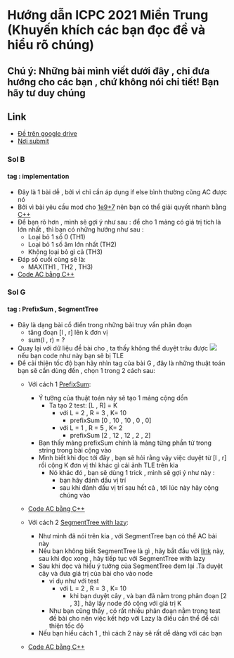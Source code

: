 ﻿# Hướng dẫn ICPC 2021 Miền Trung (Khuyến khích các bạn đọc đề và hiểu rõ chúng)

<h2>Chú ý: Những bài mình viết dưới đây  , chỉ đưa hướng cho các bạn , chứ không nói chi tiết! Bạn hãy tư duy chúng</h2>

## Link
* [Đề trên google drive](https://drive.google.com/drive/folders/1VNTlFeD6VBEb2JIwNzEntjIBU6_EBA9W)
* [Nơi submit](https://oj.vnoi.info/contest/icpc21_mt)


### Sol B 
#### tag : implementation 
* Đây là 1 bài dễ , bởi vì chỉ cần áp dụng if else bình thường cũng AC được nó
* Bởi vì bài yêu cầu mod cho [1e9+7](https://www.google.com/search?q=1e9%2B7&oq=&aqs=chrome.1.69i57j6.3548j0j7&sourceid=chrome&ie=UTF-8) nên bạn có thể giải quyết nhanh bằng [C++](https://vi.wikipedia.org/wiki/C%2B%2B)
* Để bạn rõ hơn , mình sẽ gợi ý như sau : để cho 1 mảng có giá trị tích là lớn nhất , thì
bạn có những hướng như sau :
	* Loại bỏ 1 số 0 (TH1)
	* Loại bỏ 1 số âm lớn nhất (TH2)
	* Không loại bỏ gì cả (TH3) 
* Đáp số cuối cùng sẽ là:
	* MAX(TH1 , TH2 , TH3)
* [Code AC bằng C++](https://github.com/tryCod3/SOL_ICPC/blob/master/Code/B.cpp)

### Sol G
#### tag : PrefixSum , SegmentTree
* Đây là dạng bài cổ điển trong những bài truy vấn phân đoạn
	* tăng đoạn [l , r] lên k đơn vị
	* sum(l , r) = ?
* Quay lại với dữ liệu đề bài cho , ta thấy không thể duyệt trâu được <img src="https://github.com/tryCod3/SOL_ICPC/blob/master/img/TLE_G.jpg">
nếu bạn code như này bạn sẽ bị TLE
* Để cải thiện tốc độ bạn hãy nhìn tag của bài G , đây là những thuật toán bạn sẽ cần dùng đến , chọn 1 trong 2 cách sau:
	* Với cách 1 [PrefixSum](https://vnoi.info/wiki/algo/data-structures/prefix-sum-and-difference-array.md):
		* Ý tưởng của thuật toán này sẽ tạo 1 mảng cộng dồn 
			* Ta tạo 2 test: [L , R] = K
				* với L = 2 , R = 3 , K= 10
					* prefixSum [0 , 10 , 10 , 0 , 0]
				* với L = 1 , R = 5 , K= 2	
					* prefixSum [2 , 12 , 12 , 2 , 2]
		 * Bạn thấy mảng prefixSum chính là mảng từng phần tử trong string trong bài cộng vào
		 * Mình biết khi đọc tới đây , bạn sẽ hỏi rằng vậy việc duyệt từ [l , r] rồi cộng K đơn vị
		   thì khác gì cái ảnh TLE trên kia
			* Nó khác đó , bạn sẽ dùng 1 trick , mình sẽ gợi ý như này : 
				* bạn hãy đánh dấu vị trí
				* sau khi đánh dấu vị trí sau hết cả , tới lúc này hãy cộng chúng vào 
	* [Code AC bằng C++](https://github.com/tryCod3/SOL_ICPC/blob/master/Code/G.cpp)	
	
	* Với cách 2 [SegmentTree with lazy](https://www.hackerearth.com/practice/notes/segment-tree-and-lazy-propagation/):
		* Như mình đã nói trên kia , với SegmentTree bạn có thể AC bài này 
		* Nếu bạn không biết SegmentTree là gì , hãy bắt đầu với 
		[link](https://www.hackerearth.com/practice/data-structures/advanced-data-structures/segment-trees/tutorial/) này, sau khi đọc xong , hãy tiếp tục với SegmentTree with lazy
		* Sau khi đọc và hiểu ý tưởng của SegmentTree đem lại .Ta duyệt cây và đưa giá trị của bài cho vào node
			* ví dụ như với test
				* với L = 2 , R = 3 , K= 10
					* khi bạn duyệt cây , và bạn đã nằm trong phân đoạn [2 , 3] , hãy lấy node đó cộng với giá trị K
			* Như bạn cũng thấy , có rất nhiều phân đoạn nằm trong test đề bài cho nên việc kết hợp với Lazy là điều cần thể để cải thiện tốc độ		
		* Nếu bạn hiểu cách 1 , thì cách 2 này sẽ rất dễ dàng với các bạn
	* [Code AC bằng C++](https://github.com/tryCod3/SOL_ICPC/blob/master/Code/Gseg.cpp)	